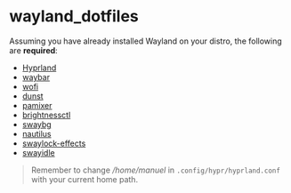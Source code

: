 # wayland_dotfiles

Assuming you have already installed Wayland on your distro, the following are **required**:
- [Hyprland](https://github.com/hyprwm/Hyprland)
- [waybar](https://github.com/Alexays/Waybar)
- [wofi](https://man.archlinux.org/man/wofi.1.en)
- [dunst](https://dunst-project.org)
- [pamixer](https://github.com/cdemoulins/pamixer)
- [brightnessctl](https://github.com/Hummer12007/brightnessctl)
- [swaybg](https://github.com/swaywm/swaybg)
- [nautilus](https://github.com/GNOME/nautilus)
- [swaylock-effects](https://github.com/mortie/swaylock-effects)
- [swayidle](https://github.com/swaywm/swayidle)

> Remember to change */home/manuel* in `.config/hypr/hyprland.conf` with your current home path.
